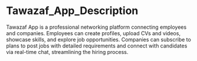# Tawazaf_App_Description
Tawazaf App is a professional networking platform connecting employees and companies. Employees can create profiles, upload CVs and videos, showcase skills, and explore job opportunities. Companies can subscribe to plans to post jobs with detailed requirements and connect with candidates via real-time chat, streamlining the hiring process.
